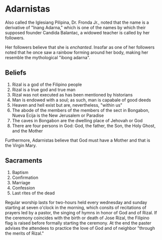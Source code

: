 # Adarnistas 

Also called the Iglesiang Pilipina, Dr. Fronda Jr., noted that the name is a
derivative of "Inang Adarna," which is one of the names by which their supposed
founder Candida Balantac, a widowed teacher is called by her followers.

Her followers believe that she is *enchanted*. Insofar as one of her followers
noted that he once saw a rainbow forming around her body, making her resemble
the mythological "ibong adarna".

## Beliefs

1. Rizal is a god of the Filipino people
2. Rizal is a true god and true man
3. Rizal was not executed as has been mentioned by historians
4. Man is endowed with a soul; as such, man is capabale of good deeds
5. Heaven and hell exist but are, nevertheless, "within us" 
6. The abode of the members of the members of the sect in Bongabon, Nueva Ecija is the New Jerusalem or Paradise
7. The caves in Bongabon are the dwelling place of Jehovah or God
8. There are four persons in God: God, the father, the Son, the Holy Ghost, and the Mother

Furthermore, Adarnistas believe that God must have a Mother and that is the Virgin Mary.

## Sacraments

1. Baptism
2. Confirmation
3. Marriage
4. Confession
5. Last rites of the dead


Regular worship lasts for two-hours held every wednesday and sunday starting at
seven o'clock in the morning, which consits of recitations of prayers led by a
pastor, the singing of hymns in honor of God and of Rizal. If the ceremony
coincides with the birth or death of Jose Rizal, the Filipino flag is raised
before formally starting the ceremony.
At the end the paster advises the attendees to practice the love of God and of
neighbor "through the merits of Rizal."

